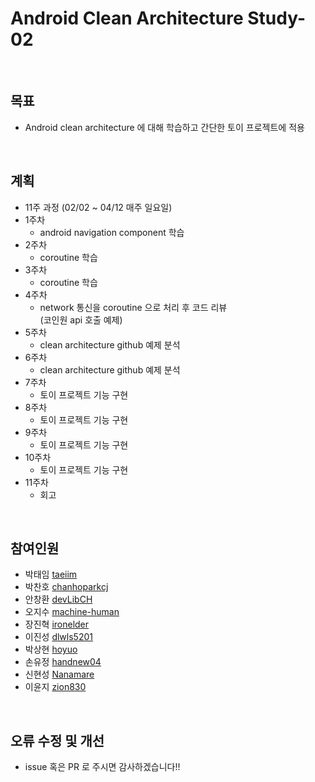 # Android Clean Architecture Study-02

</br>

## 목표
* Android clean architecture 에 대해 학습하고 간단한 토이 프로젝트에 적용

</br>

## 계획
- 11주 과정 (02/02 ~ 04/12 매주 일요일)
- 1주차
  - android navigation component 학습
- 2주차
  - coroutine 학습
- 3주차
  - coroutine 학습
- 4주차
  - network 통신을 coroutine 으로 처리 후 코드 리뷰  
  (코인원 api 호출 예제)
- 5주차
  - clean architecture github 예제 분석
- 6주차
  - clean architecture github 예제 분석
- 7주차
  - 토이 프로젝트 기능 구현
- 8주차
  - 토이 프로젝트 기능 구현
- 9주차
  - 토이 프로젝트 기능 구현
- 10주차
  - 토이 프로젝트 기능 구현
- 11주차
  - 회고 

</br>

## 참여인원
- 박태임 [taeiim](https://github.com/taeiim)
- 박찬호 [chanhoparkcj](https://github.com/chanhoparkcj)
- 안창환 [devLibCH](https://github.com/devLibCH)
- 오지수 [machine-human](https://github.com/machine-human)
- 장진혁 [ironelder](https://github.com/ironelder)
- 이진성 [dlwls5201](https://github.com/dlwls5201)
- 박상현 [hoyuo](https://github.com/hoyuo)
- 손유정 [handnew04](https://github.com/handnew04)
- 신현성 [Nanamare](https://github.com/Nanamare)
- 이윤지 [zion830](https://github.com/zion830)

</br>

## 오류 수정 및 개선
* issue 혹은 PR 로 주시면 감사하겠습니다!!
